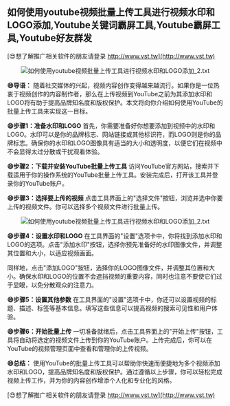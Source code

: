 ## **如何使用youtube视频批量上传工具进行视频水印和LOGO添加,Youtube关键词霸屏工具,Youtube霸屏工具,Youtube好友群发**

[😍想了解推广相关软件的朋友请登录 http://www.vst.tw](http://www.vst.tw)

 <center><img src="https://vst.tw/MP4/tuiguang/png/6.png" alt="如何使用youtube视频批量上传工具进行视频水印和LOGO添加_2.txt"></center>

**😄导语：**
随着社交媒体的兴起，视频内容创作变得越来越流行。如果你是一位热衷于视频创作的内容制作者，那么在上传视频到YouTube之前为其添加水印和LOGO将有助于提高品牌知名度和版权保护。本文将向你介绍如何使用YouTube的批量上传工具来实现这一目标。

**😄步骤1：准备水印和LOGO**
首先，你需要准备好你想要添加到视频中的水印和LOGO。水印可以是你的品牌标志、网站链接或其他标识符，而LOGO则是你的品牌标志。确保你的水印和LOGO图像具有适当的大小和透明度，以便它们在视频中不会显得太过分散或干扰观看体验。

**😄步骤2：下载并安装YouTube批量上传工具**
访问YouTube官方网站，搜索并下载适用于你的操作系统的YouTube批量上传工具。安装完成后，打开该工具并登录你的YouTube账户。

**😄步骤3：选择要上传的视频**
点击工具界面上的"选择文件"按钮，浏览并选中你要上传的视频文件。你可以选择多个视频文件进行批量上传。

 <center><img src="https://vst.tw/MP4/tuiguang/png/8.png" alt="如何使用youtube视频批量上传工具进行视频水印和LOGO添加_2.txt"></center>

**😄步骤4：设置水印和LOGO**
在工具界面的"设置"选项卡中，你将找到添加水印和LOGO的选项。点击"添加水印"按钮，选择你预先准备好的水印图像文件，并调整其位置和大小，以适应视频画面。

同样地，点击"添加LOGO"按钮，选择你的LOGO图像文件，并调整其位置和大小。确保水印和LOGO的位置不会遮挡视频的重要内容，同时也注意不要使它们过于显眼，以免分散观众的注意力。

**😄步骤5：设置其他参数**
在工具界面的"设置"选项卡中，你还可以设置视频的标题、描述、标签等基本信息。填写这些信息可以提高视频的搜索可见性和用户体验。

**😄步骤6：开始批量上传**
一切准备就绪后，点击工具界面上的"开始上传"按钮，工具将自动将选定的视频文件上传到你的YouTube账户。上传完成后，你可以在YouTube的视频管理页面中查看和管理你的上传视频。

**😄总结：**
使用YouTube的批量上传工具可以帮助你快速而便捷地为多个视频添加水印和LOGO，提高品牌知名度和版权保护。通过遵循以上步骤，你可以轻松完成视频上传工作，并为你的内容创作增添个人化和专业化的风格。

[😍想了解推广相关软件的朋友请登录 http://www.vst.tw](http://www.vst.tw)



